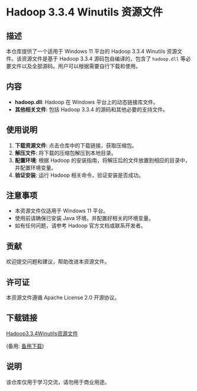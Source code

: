 # Hadoop 3.3.4 Winutils 资源文件

## 描述

本仓库提供了一个适用于 Windows 11 平台的 Hadoop 3.3.4 Winutils 资源文件。该资源文件是基于 Hadoop 3.3.4 源码包自编译的，包含了 `hadoop.dll` 等必要文件以及全部源码。用户可以根据需要自行下载和使用。

## 内容

- **hadoop.dll**: Hadoop 在 Windows 平台上的动态链接库文件。
- **其他相关文件**: 包括 Hadoop 3.3.4 的源码和其他必要的支持文件。

## 使用说明

1. **下载资源文件**: 点击仓库中的下载链接，获取压缩包。
2. **解压文件**: 将下载的压缩包解压到本地目录。
3. **配置环境**: 根据 Hadoop 的安装指南，将解压后的文件放置到相应的目录中，并配置环境变量。
4. **验证安装**: 运行 Hadoop 相关命令，验证安装是否成功。

## 注意事项

- 本资源文件仅适用于 Windows 11 平台。
- 使用前请确保已安装 Java 环境，并配置好相关的环境变量。
- 如有任何问题，请参考 Hadoop 官方文档或联系开发者。

## 贡献

欢迎提交问题和建议，帮助改进本资源文件。

## 许可证

本资源文件遵循 Apache License 2.0 开源协议。

## 下载链接
[Hadoop3.3.4Winutils资源文件](https://pan.quark.cn/s/7996e3060214) 

(备用: [备用下载](https://pan.baidu.com/s/1N_IpUgQrYfXFi8LZqYJmkg?pwd=1234))

## 说明

该仓库仅用于学习交流，请勿用于商业用途。
